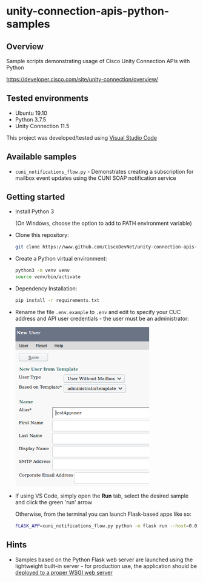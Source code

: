 # unity-connection-apis-python-samples

## Overview

Sample scripts demonstrating usage of Cisco Unity Connection APIs with Python

https://developer.cisco.com/site/unity-connection/overview/

## Tested environments

- Ubuntu 19.10
- Python 3.7.5
- Unity Connection 11.5

This project was developed/tested using [Visual Studio Code](https://code.visualstudio.com/)

## Available samples

* `cuni_notifications_flow.py` - Demonstrates creating a subscription for mailbox event updates using the CUNI SOAP notification service

## Getting started

* Install Python 3

  (On Windows, choose the option to add to PATH environment variable)

* Clone this repository:

    ```bash
    git clone https://www.github.com/CiscoDevNet/unity-connection-apis-python-samples
    ```

* Create a Python virtual environment:

    ```bash
    python3 -m venv venv
    source venv/bin/activate
    ```
* Dependency Installation:

    ```bash
    pip install -r requirements.txt
    ```
  
* Rename the file `.env.example` to `.env` and edit to specify your CUC address and API user credentials - the user must be an administrator:

    ![user config](assets/images/user_config.png)

* If using VS Code, simply open the **Run** tab, select the desired sample and click the green 'run' arrow

    Otherwise, from the terminal you can launch Flask-based apps like so:

    ```bash
    FLASK_APP=cuni_notifications_flow.py python -m flask run --host=0.0.0.0 --port=5000
    ```

## Hints

* Samples based on the Python Flask web server are launched using the lightweight built-in server - for production use, the application should be [deployed to a proper WSGI web server](https://flask.palletsprojects.com/en/1.1.x/deploying/#deployment)